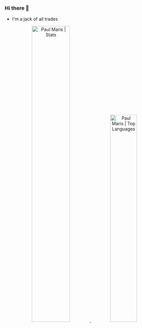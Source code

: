 ### Hi there 👋

- I'm a jack of all trades

<div align="center">
  <a href="https://github.com/PaulMarisOUMary">
    <img width="49%" height="auto" src="https://github-readme-stats.vercel.app/api?username=PaulMarisOUMary&hide_rank=false&hide_title=false&show_icons=true&include_all_commits=false&count_private=true&line_height=37&custom_title=Paul%20Maris%27%20Stats&disable_animations=false&theme=midnight-purple&bg_color=0d1117&title_color=ffffff&text_color=ffffff&icon_color=cad1d8&hide_border=true&cache_seconds=1800" alt="Paul Maris | Stats" />
    <img width="41%" height="auto" src="https://github-readme-stats.vercel.app/api/top-langs/?username=PaulMarisOUMary&title_color=ffffff&text_color=ffffff&custom_title=Top%20Languages&hide=css,scss,html&hide_title=false&layout=default&bg_color=0d1117&hide_border=true&langs_count=3&cache_seconds=1800" alt="Paul Maris | Top Languages"/>
  </a>
</div>
